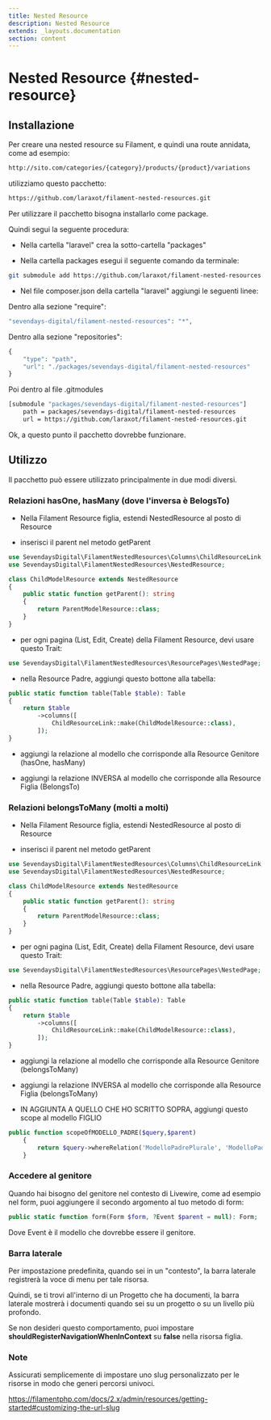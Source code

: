 ```yaml
---
title: Nested Resource
description: Nested Resource
extends: _layouts.documentation
section: content
---
```


# Nested Resource {#nested-resource}

## Installazione

Per creare una nested resource su Filament, e quindi una route annidata, come ad esempio:

```bash
http://sito.com/categories/{category}/products/{product}/variations
```

utilizziamo questo pacchetto:

```bash
https://github.com/laraxot/filament-nested-resources.git
```

Per utilizzare il pacchetto bisogna installarlo come package. 

Quindi segui la seguente procedura:

- Nella cartella "laravel" crea la sotto-cartella "packages"

- Nella cartella packages esegui il seguente comando da terminale:

```bash
git submodule add https://github.com/laraxot/filament-nested-resources.git
```

- Nel file composer.json della cartella "laravel" aggiungi le seguenti linee:

Dentro alla sezione "require":

```php
"sevendays-digital/filament-nested-resources": "*",
```

Dentro alla sezione "repositories":

```php
{
    "type": "path",
    "url": "./packages/sevendays-digital/filament-nested-resources"
}
```

Poi dentro al file .gitmodules

```bash
[submodule "packages/sevendays-digital/filament-nested-resources"]
	path = packages/sevendays-digital/filament-nested-resources
	url = https://github.com/laraxot/filament-nested-resources.git
```

Ok, a questo punto il pacchetto dovrebbe funzionare.

## Utilizzo

Il pacchetto può essere utilizzato principalmente in due modi diversi.

### Relazioni hasOne, hasMany (dove l'inversa è BelogsTo)

- Nella Filament Resource figlia, estendi NestedResource al posto di Resource

- inserisci il parent nel metodo getParent

```php
use SevendaysDigital\FilamentNestedResources\Columns\ChildResourceLink;
use SevendaysDigital\FilamentNestedResources\NestedResource;

class ChildModelResource extends NestedResource
{
    public static function getParent(): string
    {
        return ParentModelResource::class;
    }
}
```

- per ogni pagina (List, Edit, Create) della Filament Resource, devi usare questo Trait:

```php
use SevendaysDigital\FilamentNestedResources\ResourcePages\NestedPage;
```

- nella Resource Padre, aggiungi questo bottone alla tabella:

```php
public static function table(Table $table): Table
{
    return $table
        ->columns([
            ChildResourceLink::make(ChildModelResource::class),
        ]);
}
```

- aggiungi la relazione al modello che corrisponde alla Resource Genitore (hasOne, hasMany)

- aggiungi la relazione INVERSA al modello che corrisponde alla Resource Figlia (BelongsTo)

### Relazioni belongsToMany (molti a molti)

- Nella Filament Resource figlia, estendi NestedResource al posto di Resource

- inserisci il parent nel metodo getParent

```php
use SevendaysDigital\FilamentNestedResources\Columns\ChildResourceLink;
use SevendaysDigital\FilamentNestedResources\NestedResource;

class ChildModelResource extends NestedResource
{
    public static function getParent(): string
    {
        return ParentModelResource::class;
    }
}
```

- per ogni pagina (List, Edit, Create) della Filament Resource, devi usare questo Trait:

```php
use SevendaysDigital\FilamentNestedResources\ResourcePages\NestedPage;
```

- nella Resource Padre, aggiungi questo bottone alla tabella:

```php
public static function table(Table $table): Table
{
    return $table
        ->columns([
            ChildResourceLink::make(ChildModelResource::class),
        ]);
}
```

- aggiungi la relazione al modello che corrisponde alla Resource Genitore (belongsToMany)

- aggiungi la relazione INVERSA al modello che corrisponde alla Resource Figlia (belongsToMany)

- IN AGGIUNTA A QUELLO CHE HO SCRITTO SOPRA, aggiungi questo scope al modello FIGLIO

```php
public function scopeOfMODELLO_PADRE($query,$parent)
    {
        return $query->whereRelation('ModelloPadrePlurale', 'ModelloPadrePlurale.key', $parent);
    }
```

### Accedere al genitore

Quando hai bisogno del genitore nel contesto di Livewire, come ad esempio nel form, puoi aggiungere il secondo argomento al tuo metodo di form:

```php
public static function form(Form $form, ?Event $parent = null): Form;
```

Dove Event è il modello che dovrebbe essere il genitore.

### Barra laterale

Per impostazione predefinita, quando sei in un "contesto", la barra laterale registrerà la voce di menu per tale risorsa.

Quindi, se ti trovi all'interno di un Progetto che ha documenti, la barra laterale mostrerà i documenti quando sei su un progetto o su un livello più profondo.

Se non desideri questo comportamento, puoi impostare **shouldRegisterNavigationWhenInContext** su **false** nella risorsa figlia.

### Note

Assicurati semplicemente di impostare uno slug personalizzato per le risorse in modo che generi percorsi univoci.

https://filamentphp.com/docs/2.x/admin/resources/getting-started#customizing-the-url-slug